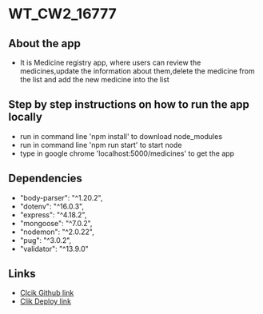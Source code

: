 # WT_CW2_16777

## About the app

- It is Medicine registry app, where users can review the medicines,update the information about them,delete the medicine from the list and add the new medicine into the list

## Step by step instructions on how to run the app locally

- run in command line 'npm install' to download node_modules
- run in command line 'npm run start' to start node
- type in google chrome 'localhost:5000/medicines' to get the app

## Dependencies

- "body-parser": "^1.20.2",
- "dotenv": "^16.0.3",
- "express": "^4.18.2",
- "mongoose": "^7.0.2",
- "nodemon": "^2.0.22",
- "pug": "^3.0.2",
- "validator": "^13.9.0"

## Links

- [Clcik Github link](https://github.com/00016777/WT_CW2_16777)
- [Clik Deploy link](https://medicine-registry-00016777.onrender.com/medicines)
